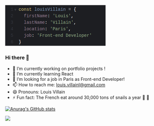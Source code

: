 ## [![Louis header](https://github.com/bcmplx/bcmplx/blob/main/assets/images/githubProfile.png)](https://louisvillain-dev.com/)

### Hi there 👋

- 🔭 I’m currently working on portfolio projects !
- 🌱 I’m currently learning React 
- 🤔 I’m looking for a job in Paris as Front-end Developer!
- 📫 How to reach me: louis.villainl@gmail.com
- 😄 Pronouns: Louis Villain
- ⚡ Fun fact: The French eat around 30,000 tons of snails a year 🐌 🍴

[![Anurag's GitHub stats](https://github-readme-stats.vercel.app/api?username=bcmplx&show_icons=true&theme=dark)](https://github.com/anuraghazra/github-readme-stats)

![](https://komarev.com/ghpvc/?username=bcmplx)


